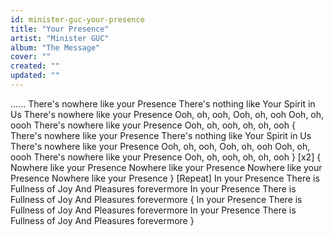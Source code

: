 ```yaml
---
id: minister-guc-your-presence
title: "Your Presence"
artist: "Minister GUC"
album: "The Message"
cover: ""
created: ""
updated: ""
---
```


......
There's nowhere like your Presence
There's nothing like
Your Spirit in Us
There's nowhere like your Presence
Ooh, oh, ooh, Ooh, oh, ooh
Ooh, oh, oooh
There's nowhere like your Presence
Ooh, oh, ooh, oh, oh, ooh
{ There's nowhere like your Presence
There's nothing like
Your Spirit in Us
There's nowhere like your Presence
Ooh, oh, ooh, Ooh, oh, ooh
Ooh, oh, oooh
There's nowhere like your Presence
Ooh, oh, ooh, oh, oh, ooh } [x2]
{ Nowhere like your Presence
Nowhere like your Presence
Nowhere like your Presence
Nowhere like your Presence } [Repeat]
In your Presence
There is Fullness of Joy
And Pleasures forevermore
In your Presence
There is Fullness of Joy
And Pleasures forevermore
{ In your Presence
There is Fullness of Joy
And Pleasures forevermore
In your Presence
There is Fullness of Joy
And Pleasures forevermore }